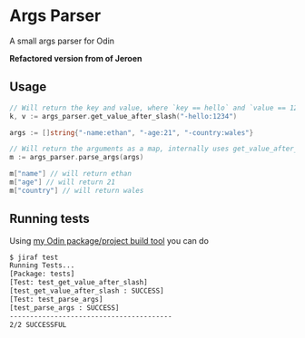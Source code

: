 # Args Parser

A small args parser for Odin

**Refactored version from of Jeroen**

## Usage
```go
// Will return the key and value, where `key == hello` and `value == 1234` 
k, v := args_parser.get_value_after_slash("-hello:1234")

args := []string{"-name:ethan", "-age:21", "-country:wales"}

// Will return the arguments as a map, internally uses get_value_after_slash
m := args_parser.parse_args(args)

m["name"] // will return ethan
m["age"] // will return 21
m["country"] // will return wales

```

## Running tests
Using [my Odin package/project build tool](https://github.com/gweithio/jiraf) you can do
```bash
$ jiraf test
Running Tests...
[Package: tests]
[Test: test_get_value_after_slash]
[test_get_value_after_slash : SUCCESS]
[Test: test_parse_args]
[test_parse_args : SUCCESS]
----------------------------------------
2/2 SUCCESSFUL
```
